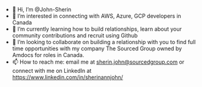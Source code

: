 - 👋 Hi, I’m @John-Sherin
- 👀 I’m interested in connecting with AWS, Azure, GCP developers in Canada
- 🌱 I’m currently learning how to build relationships, learn about your community contributions and recruit using Github
- 💞️ I’m looking to collaborate on building a relationship with you to find full time opportunities with my company The Sourced Group owned by Amdocs for roles in Canada.
- 📫 How to reach me: email me at sherin.john@sourcedgroup.com or connect with me on LinkedIn at https://www.linkedin.com/in/sherinannjohn/

<!---
John-Sherin/John-Sherin is a ✨ special ✨ repository because its `README.md` (this file) appears on your GitHub profile.
You can click the Preview link to take a look at your changes.
--->
